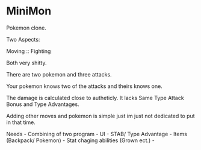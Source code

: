 MiniMon
=========

Pokemon clone.

Two Aspects:

Moving :: Fighting

Both very shitty.

There are two pokemon and three attacks.

Your pokemon knows two of the attacks and theirs knows one.

The damage is calculated close to autheticly. It lacks Same Type Attack Bonus and Type Advantages.

Adding other moves and pokemon is simple just im just not dedicated to put in that time.

Needs - Combining of two program - UI - STAB/ Type Advantage - Items (Backpack/ Pokemon) - Stat chaging abilities (Grown ect.) -
